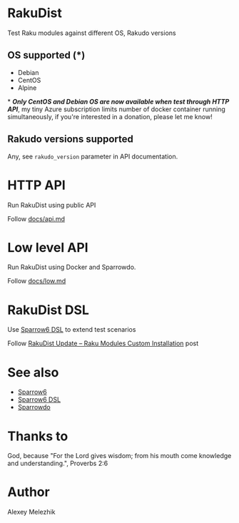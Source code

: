 # RakuDist

Test Raku modules against different OS, Rakudo versions

## OS supported (*)

* Debian
* CentOS
* Alpine

\* ***Only CentOS and Debian OS are now available when test through HTTP API***, my tiny Azure subscription limits
number of docker container running simultaneously, if you're interested in a donation, please let me know! 

## Rakudo versions supported

Any, see `rakudo_version` parameter in API documentation.

# HTTP API

Run RakuDist using public API

Follow [docs/api.md](https://github.com/melezhik/RakuDist/blob/master/docs/api.md) 

# Low level API

Run RakuDist using Docker and Sparrowdo.

Follow [docs/low.md](https://github.com/melezhik/RakuDist/blob/master/docs/low.md) 

# RakuDist DSL

Use [Sparrow6 DSL](https://github.com/melezhik/Sparrow6/blob/master/documentation/dsl.md) to extend test scenarios

Follow [RakuDist Update – Raku Modules Custom Installation](https://sparrowdo.wordpress.com/2020/01/28/rakudist-update-raku-modules-installation-customization/) post

# See also

* [Sparrow6](https://github.com/melezhik/Sparrow6)
* [Sparrow6 DSL](https://github.com/melezhik/Sparrow6/blob/master/documentation/dsl.md)
* [Sparrowdo](https://github.com/melezhik/sparrowdo)

# Thanks to

God, because "For the Lord gives wisdom; from his mouth come knowledge and understanding.", Proverbs 2:6

# Author

Alexey Melezhik

